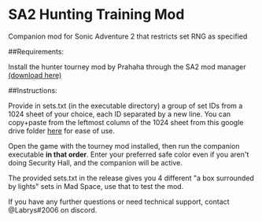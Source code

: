 # SA2 Hunting Training Mod
Companion mod for Sonic Adventure 2 that restricts set RNG as specified

##Requirements: 

Install the hunter tourney mod by Prahaha through the SA2 mod manager [(download here)](https://github.com/Ngolinvaux/HunterTourney/releases/tag/v1.1.1)

##Instructions:

Provide in sets.txt (in the executable directory) a group of set IDs from a 1024 sheet of your choice, each ID separated by a new line.  You can copy+paste from the leftmost column of the 1024 sheet from this google drive folder [here](https://drive.google.com/drive/folders/1RW00L3s5yO7mS6Cf8DkzT8poYZKVW4Fl) for ease of use.

Open the game with the tourney mod installed, then run the companion executable **in that order**.  Enter your preferred safe color even if you aren't doing Security Hall, and the companion will be active.

The provided sets.txt in the release gives you 4 different "a box surrounded by lights" sets in Mad Space, use that to test the mod.

If you have any further questions or need technical support, contact @Labrys#2006 on discord.
